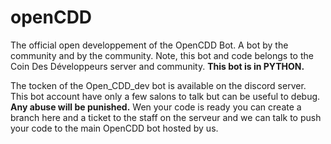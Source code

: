 # openCDD
The official open developpement of the OpenCDD Bot. A bot by the community and by the community.
Note, this bot and code belongs to the Coin Des Développeurs server and community.
**This bot is in PYTHON.**

The tocken of the Open_CDD_dev bot is available on the discord server. This bot account have only a few salons to talk but can be useful to debug. **Any abuse will be punished.**
Wen your code is ready you can create a branch here and a ticket to the staff on the serveur and we can talk to push your code to the main OpenCDD bot hosted by us.
